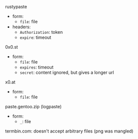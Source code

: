 rustypaste

- form:
    - `file`: file
- headers:
    - `Authorization`: token
    - `expire`: timeout

0x0.st

- form:
    - `file`: file
    - `expires`: timeout
    - `secret`: content ignored, but gives a longer url

x0.at

- form:
    - `file`: file

paste.gentoo.zip (logpaste)

- form:
    - `_`: file

termbin.com: doesn't accept arbitrary files (png was mangled)
